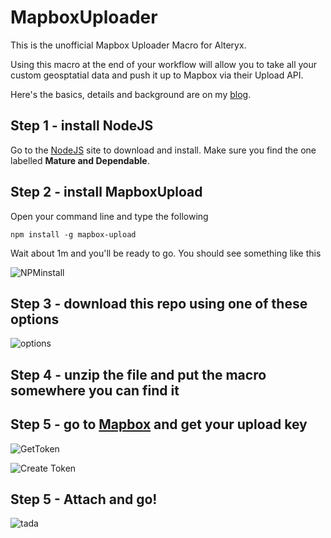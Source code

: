 # MapboxUploader
This is the unofficial Mapbox Uploader Macro for Alteryx.

Using this macro at the end of your workflow will allow you to take all your custom geosptatial data and push it up to Mapbox via their Upload API.

Here's the basics, details and background are on my [blog](https://cmtoomey.github.io/).

## Step 1 - install NodeJS

Go to the [NodeJS](https://nodejs.org/en/) site to download and install. Make sure you find the one labelled **Mature and Dependable**.

## Step 2 - install MapboxUpload

Open your command line and type the following

    npm install -g mapbox-upload

Wait about 1m and you'll be ready to go. You should see something like this

![NPMinstall](https://cmtoomey.github.io/img/NPMInstall.gif)

## Step 3 - download this repo using one of these options

![options](https://cmtoomey.github.io/img/downloadoptions.png)

## Step 4 - unzip the file and put the macro somewhere you can find it

## Step 5 - go to [Mapbox](https://www.mapbox.com) and get your upload key

![GetToken](https://cmtoomey.github.io/img/GetToken.png)

![Create Token](https://cmtoomey.github.io/img/CreateToken.png)

## Step 5 - Attach and go!

![tada](https://cmtoomey.github.io/img/UploaderinAction.gif)
